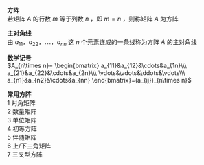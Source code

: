 **方阵**  
若矩阵 $A$ 的行数 $m$ 等于列数 $n$ ，即 $m=n$ ，则称矩阵 $A$ 为方阵  
  
**主对角线**  
由 $a_{11}，a_{22}，\cdots，a_{nn}$ 这 $n$ 个元素连成的一条线称为方阵 $A$ 的主对角线  
  
**数学记号**  
$A_{n\times n}=  
\begin{bmatrix}  
a_{11}&a_{12}&\cdots&a_{1n}\\\  
a_{21}&a_{22}&\cdots&a_{2n}\\\  
\vdots&\vdots&\ddots&\vdots\\\  
a_{n1}&a_{n2}&\cdots&a_{nn}  
\end{bmatrix}=(a_{ij})_{n\times n}$  
  
**常用方阵**  
1 对角矩阵  
2 数量矩阵  
3 单位矩阵  
4 初等方阵  
5 伴随矩阵  
6 上/下三角矩阵  
7 三叉型方阵  
